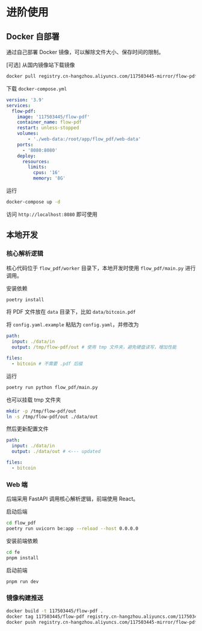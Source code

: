 # 进阶使用

## Docker 自部署

通过自己部署 Docker 镜像，可以解除文件大小、保存时间的限制。

[可选] 从国内镜像站下载镜像

```sh
docker pull registry.cn-hangzhou.aliyuncs.com/117503445-mirror/flow-pdf && docker tag registry.cn-hangzhou.aliyuncs.com/117503445-mirror/flow-pdf 117503445/flow-pdf
```

下载 `docker-compose.yml`

```yaml
version: '3.9'
services:
  flow-pdf:
    image: '117503445/flow-pdf'
    container_name: flow-pdf
    restart: unless-stopped
    volumes:
        - './web-data:/root/app/flow_pdf/web-data'
    ports:
      - '8080:8080'
    deploy:
      resources:
        limits:
          cpus: '16'
          memory: '8G'
```

运行

```sh
docker-compose up -d
```

访问 `http://localhost:8080` 即可使用

## 本地开发

### 核心解析逻辑

核心代码位于 `flow_pdf/worker` 目录下，本地开发时使用 `flow_pdf/main.py` 进行调用。

安装依赖

```sh
poetry install
```

将 PDF 文件放在 `data` 目录下，比如 `data/bitcoin.pdf`

将 `config.yaml.example` 粘贴为 `config.yaml`，并修改为

```yaml
path:
  input: ./data/in
  output: /tmp/flow-pdf/out # 使用 tmp 文件夹，避免硬盘读写，增加性能

files:
  - bitcoin # 不需要 .pdf 后缀
```

运行

```sh
poetry run python flow_pdf/main.py
```

也可以挂载 tmp 文件夹

```sh
mkdir -p /tmp/flow-pdf/out
ln -s /tmp/flow-pdf/out ./data/out
```

然后更新配置文件

```yaml
path:
  input: ./data/in
  output: ./data/out # <--- updated

files:
  - bitcoin
```

### Web 端

后端采用 FastAPI 调用核心解析逻辑，前端使用 React。

启动后端

```sh
cd flow_pdf
poetry run uvicorn be:app --reload --host 0.0.0.0
```

安装前端依赖

```sh
cd fe
pnpm install
```

启动前端

```sh
pnpm run dev
```

### 镜像构建推送

```sh
docker build -t 117503445/flow-pdf .
docker tag 117503445/flow-pdf registry.cn-hangzhou.aliyuncs.com/117503445-mirror/flow-pdf
docker push registry.cn-hangzhou.aliyuncs.com/117503445-mirror/flow-pdf
```
